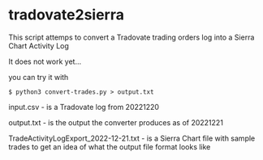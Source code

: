 tradovate2sierra
================

This script attemps to convert a Tradovate trading orders log into a
Sierra Chart Activity Log

It does not work yet...

you can try it with

```
$ python3 convert-trades.py > output.txt
```

input.csv - is a Tradovate log from 20221220

output.txt - is the output the converter produces as of 20221221

TradeActivityLogExport_2022-12-21.txt - is a Sierra Chart file with sample trades
to get an idea of what the output file format looks like
